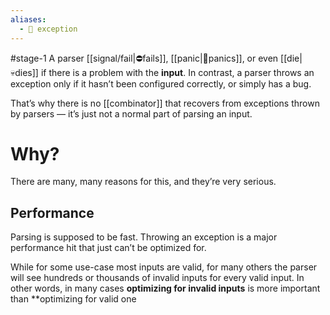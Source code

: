 ```yaml
---
aliases:
  - 🤯 exception
---
```

#stage-1
A parser [[signal/fail|⛔fails]], [[panic|😬‍panics]], or even [[die|💀‍‍dies]] if there is a problem with the **input**. In contrast, a parser throws an exception only if it hasn’t been configured correctly, or simply has a bug. 

That’s why there is no [[combinator]] that recovers from exceptions thrown by parsers — it’s just not a normal part of parsing an input.
# Why?
There are many, many reasons for this, and they’re very serious.
## Performance
Parsing is supposed to be fast. Throwing an exception is a major performance hit that just can’t be optimized for.

While for some use-case most inputs are valid, for many others the parser will see hundreds or thousands of invalid inputs for every valid input. In other words, in many cases **optimizing for invalid inputs** is more important than **optimizing for valid one
## 